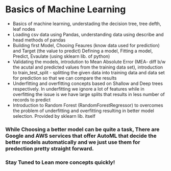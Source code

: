 # Basics of Machine Learning

- Basics of machine learning, understading the decision tree, tree defth, leaf nodes 
- Loading csv data using Pandas, understanding data using describe and head methods of pandas 
- Building first Model, Chooing Feaures (know data used for prediction) and Target (the value to predict)  Defining a model, Fitting a model, Predict, Evaulate (using sklearn lib. of python)
- Validating the models, introdution to Mean Absolute Error (MEA- diff b/w the acutal and predicted values from the training data set), introduction to train_test_split - splitting the given data into training data and data set for prediction so that we can compare the results
- Underfitting and overfitting concepts based on Shallow and Deep trees respectively. In underfitting we ignore a lot of features while in overfitting the issue is we have large splits that results in less number of records to predict 
- Introduction to Random Forest (RandomForestRegressor) to overcomes the problem of underfitting and overfitting resulting in better model selection. Provided by sklearn lib. itself 

### While Choosing a better model can be quite a task, There are Google and AWS services that offer AutoML that decide the better models automatically and we just use them for predection pretty straight forward. 

### Stay Tuned to Lean more concepts quickly!